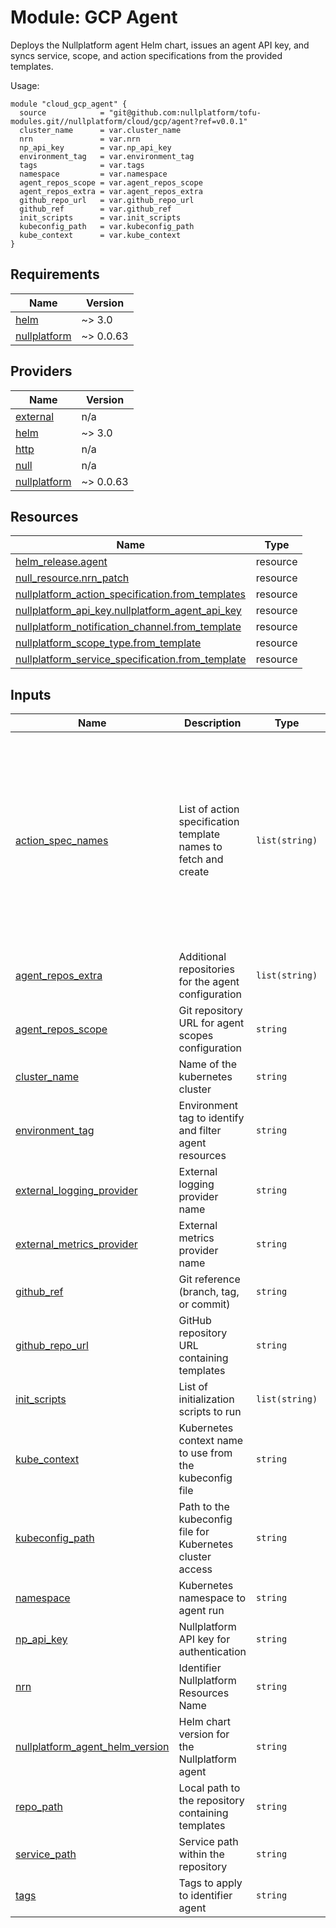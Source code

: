 # Module: GCP Agent

Deploys the Nullplatform agent Helm chart, issues an agent API key, and syncs service, scope, and action specifications from the provided templates.

Usage:

```
module "cloud_gcp_agent" {
  source            = "git@github.com:nullplatform/tofu-modules.git//nullplatform/cloud/gcp/agent?ref=v0.0.1"
  cluster_name      = var.cluster_name
  nrn               = var.nrn
  np_api_key        = var.np_api_key
  environment_tag   = var.environment_tag
  tags              = var.tags
  namespace         = var.namespace
  agent_repos_scope = var.agent_repos_scope
  agent_repos_extra = var.agent_repos_extra
  github_repo_url   = var.github_repo_url
  github_ref        = var.github_ref
  init_scripts      = var.init_scripts
  kubeconfig_path   = var.kubeconfig_path
  kube_context      = var.kube_context
}
```

<!-- BEGIN_TF_DOCS -->
## Requirements

| Name | Version |
|------|---------|
| <a name="requirement_helm"></a> [helm](#requirement\_helm) | ~> 3.0 |
| <a name="requirement_nullplatform"></a> [nullplatform](#requirement\_nullplatform) | ~> 0.0.63 |

## Providers

| Name | Version |
|------|---------|
| <a name="provider_external"></a> [external](#provider\_external) | n/a |
| <a name="provider_helm"></a> [helm](#provider\_helm) | ~> 3.0 |
| <a name="provider_http"></a> [http](#provider\_http) | n/a |
| <a name="provider_null"></a> [null](#provider\_null) | n/a |
| <a name="provider_nullplatform"></a> [nullplatform](#provider\_nullplatform) | ~> 0.0.63 |

## Resources

| Name | Type |
|------|------|
| [helm_release.agent](https://registry.terraform.io/providers/hashicorp/helm/latest/docs/resources/release) | resource |
| [null_resource.nrn_patch](https://registry.terraform.io/providers/hashicorp/null/latest/docs/resources/resource) | resource |
| [nullplatform_action_specification.from_templates](https://registry.terraform.io/providers/nullplatform/nullplatform/latest/docs/resources/action_specification) | resource |
| [nullplatform_api_key.nullplatform_agent_api_key](https://registry.terraform.io/providers/nullplatform/nullplatform/latest/docs/resources/api_key) | resource |
| [nullplatform_notification_channel.from_template](https://registry.terraform.io/providers/nullplatform/nullplatform/latest/docs/resources/notification_channel) | resource |
| [nullplatform_scope_type.from_template](https://registry.terraform.io/providers/nullplatform/nullplatform/latest/docs/resources/scope_type) | resource |
| [nullplatform_service_specification.from_template](https://registry.terraform.io/providers/nullplatform/nullplatform/latest/docs/resources/service_specification) | resource |

## Inputs

| Name | Description | Type | Default | Required |
|------|-------------|------|---------|:--------:|
| <a name="input_action_spec_names"></a> [action\_spec\_names](#input\_action\_spec\_names) | List of action specification template names to fetch and create | `list(string)` | <pre>[<br/>  "create-scope",<br/>  "delete-scope",<br/>  "start-initial",<br/>  "start-blue-green",<br/>  "finalize-blue-green",<br/>  "rollback-deployment",<br/>  "delete-deployment",<br/>  "switch-traffic",<br/>  "set-desired-instance-count",<br/>  "pause-autoscaling",<br/>  "resume-autoscaling",<br/>  "restart-pods",<br/>  "kill-instances"<br/>]</pre> | no |
| <a name="input_agent_repos_extra"></a> [agent\_repos\_extra](#input\_agent\_repos\_extra) | Additional repositories for the agent configuration | `list(string)` | `[]` | no |
| <a name="input_agent_repos_scope"></a> [agent\_repos\_scope](#input\_agent\_repos\_scope) | Git repository URL for agent scopes configuration | `string` | `"https://github.com/nullplatform/scopes.git#ftc"` | no |
| <a name="input_cluster_name"></a> [cluster\_name](#input\_cluster\_name) | Name of the kubernetes cluster | `string` | n/a | yes |
| <a name="input_environment_tag"></a> [environment\_tag](#input\_environment\_tag) | Environment tag to identify and filter agent resources | `string` | n/a | yes |
| <a name="input_external_logging_provider"></a> [external\_logging\_provider](#input\_external\_logging\_provider) | External logging provider name | `string` | `"external"` | no |
| <a name="input_external_metrics_provider"></a> [external\_metrics\_provider](#input\_external\_metrics\_provider) | External metrics provider name | `string` | `"externalmetrics"` | no |
| <a name="input_github_ref"></a> [github\_ref](#input\_github\_ref) | Git reference (branch, tag, or commit) | `string` | `"ftc"` | no |
| <a name="input_github_repo_url"></a> [github\_repo\_url](#input\_github\_repo\_url) | GitHub repository URL containing templates | `string` | `"https://github.com/nullplatform/scopes"` | no |
| <a name="input_init_scripts"></a> [init\_scripts](#input\_init\_scripts) | List of initialization scripts to run | `list(string)` | `[]` | no |
| <a name="input_kube_context"></a> [kube\_context](#input\_kube\_context) | Kubernetes context name to use from the kubeconfig file | `string` | `null` | no |
| <a name="input_kubeconfig_path"></a> [kubeconfig\_path](#input\_kubeconfig\_path) | Path to the kubeconfig file for Kubernetes cluster access | `string` | `"~/.kube/config"` | no |
| <a name="input_namespace"></a> [namespace](#input\_namespace) | Kubernetes namespace to agent run | `string` | `"nullplatform-tools"` | no |
| <a name="input_np_api_key"></a> [np\_api\_key](#input\_np\_api\_key) | Nullplatform API key for authentication | `string` | n/a | yes |
| <a name="input_nrn"></a> [nrn](#input\_nrn) | Identifier Nullplatform Resources Name | `string` | n/a | yes |
| <a name="input_nullplatform_agent_helm_version"></a> [nullplatform_agent_helm_version](#input\_nullplatform_agent_helm_version) | Helm chart version for the Nullplatform agent | `string` | `"2.14.0"` | no |
| <a name="input_repo_path"></a> [repo\_path](#input\_repo\_path) | Local path to the repository containing templates | `string` | `"/root/.np/nullplatform/scopes"` | no |
| <a name="input_service_path"></a> [service\_path](#input\_service\_path) | Service path within the repository | `string` | `"k8s"` | no |
| <a name="input_tags"></a> [tags](#input\_tags) | Tags to apply to identifier agent | `string` | n/a | yes |
<!-- END_TF_DOCS -->
